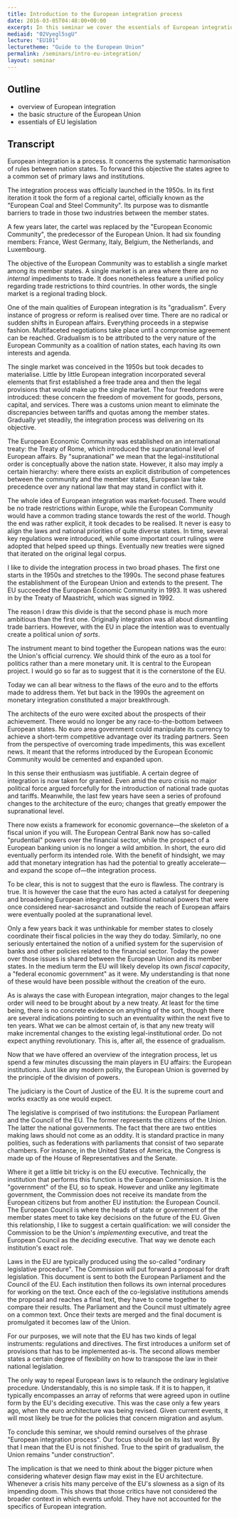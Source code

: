 ```yaml
---
title: Introduction to the European integration process
date: 2016-03-05T04:48:00+00:00
excerpt: In this seminar we cover the essentials of European integration and discuss the main features of the EU.
mediaid: "02Vyegl5sgU"
lecture: "EU101"
lecturetheme: "Guide to the European Union"
permalink: /seminars/intro-eu-integration/
layout: seminar
---
```

## Outline

- overview of European integration
- the basic structure of the European Union
- essentials of EU legislation

## Transcript

European integration is a process. It concerns the systematic harmonisation of rules between nation states. To forward this objective the states agree to a common set of primary laws and institutions.

The integration process was officially launched in the 1950s. In its first iteration it took the form of a regional cartel, officially known as the "European Coal and Steel Community". Its purpose was to dismantle barriers to trade  in those two industries between the member states.

A few years later, the cartel was replaced by the "European Economic Community", the predecessor of the European Union. It had six founding members: France, West Germany, Italy, Belgium, the Netherlands, and Luxembourg.

The objective of the European Community was to establish a single market among its member states. A single market is an area where there are no *internal* impediments to trade. It does nonetheless feature a unified policy regarding trade restrictions to third countries. In other words, the single market is a regional trading block.

One of the main qualities of European integration is its "gradualism". Every instance of progress or reform is realised over time. There are no radical or sudden shifts in European affairs. Everything proceeds in a stepwise fashion. Multifaceted negotiations take place until a compromise agreement can be reached. Gradualism is to be attributed to the very nature of the European Community as a coalition of nation states, each having its own interests and agenda.

The single market was conceived in the 1950s but took decades to materialise. Little by little European integration incorporated several elements that first established a free trade area and then the legal provisions that would make up the single market. The four freedoms were introduced: these concern the freedom of movement for goods, persons, capital, and services. There was a customs union meant to eliminate the discrepancies between tariffs and quotas among the member states. Gradually yet steadily, the integration process was delivering on its objective.

The European Economic Community was established on an international treaty: the Treaty of Rome, which introduced the supranational level of European affairs. By "supranational" we mean that the legal-institutional order is conceptually above the nation state. However, it also may imply a certain hierarchy: where there exists an explicit distribution of competences between the community and the member states, European law take precedence over any national law that may stand in conflict with it.

The whole idea of European integration was market-focused. There would be no trade restrictions within Europe, while the European Community would have a common trading stance towards the rest of the world. Though the end was rather explicit, it took decades to be realised. It never is easy to align the laws and national priorities of quite diverse states. In time, several key regulations were introduced, while some important court rulings were adopted that helped speed up things. Eventually new treaties were signed that iterated on the original legal corpus.

I like to divide the integration process in two broad phases. The first one starts in the 1950s and stretches to the 1990s. The second phase features the establishment of the European Union and extends to the present. The EU succeeded the European Economic Community in 1993. It was ushered in by the Treaty of Maastricht, which was signed in 1992.

The reason I draw this divide is that the second phase is much more ambitious than the first one. Originally integration was all about dismantling trade barriers. However, with the EU in place the intention was to eventually create a political union *of sorts*.

The instrument meant to bind together the European nations was the euro: the Union's official currency. We should think of the euro as a tool for politics rather than a mere monetary unit. It is central to the European project. I would go so far as to suggest that it is the cornerstone of the EU.

Today we can all bear witness to the flaws of the euro and to the efforts made to address them. Yet but back in the 1990s the agreement on monetary integration constituted a major breakthrough.

The architects of the euro were excited about the prospects of their achievement. There would no longer be any race-to-the-bottom between European states. No euro area government could manipulate its currency to achieve a short-term competitive advantage over its trading partners. Seen from the perspective of overcoming trade impediments, this was excellent news. It meant that the reforms introduced by the European Economic Community would be cemented and expanded upon.

In this sense their enthusiasm was justifiable. A certain degree of integration is now taken for granted. Even amid the euro crisis no major political force argued forcefully for the introduction of national trade quotas and tariffs. Meanwhile, the last few years have seen a series of profound changes to the architecture of the euro; changes that greatly empower the supranational level.

There now exists a framework for economic governance—the skeleton of a fiscal union if you will. The European Central Bank now has so-called "prudential" powers over the financial sector, while the prospect of a European banking union is no longer a wild ambition. In short, the euro did eventually perform its intended role. With the benefit of hindsight, we may add that monetary integration has had the potential to greatly accelerate—and expand the scope of—the integration process.

To be clear, this is not to suggest that the euro is flawless. The contrary is true. It is however the case that the euro has acted a catalyst for deepening and broadening European integration. Traditional national powers that were once considered near-sacrosanct and outside the reach of European affairs were eventually pooled at the supranational level.

Only a few years back it was unthinkable for member states to closely coordinate their fiscal policies in the way they do today. Similarly, no one seriously entertained the notion of a unified system for the supervision of banks and other policies related to the financial sector. Today the power over those issues is shared between the European Union and its member states. In the medium term the EU will likely develop its own *fiscal capacity*, a "federal economic government" as it were. My understanding is that none of these would have been possible without the creation of the euro.

As is always the case with European integration, major changes to the legal order will need to be brought about by a new treaty. At least for the time being, there is no concrete evidence on anything of the sort, though there are several indications pointing to such an eventuality within the next five to ten years. What we can be almost certain of, is that any new treaty will make incremental changes to the existing legal-institutional order. Do not expect anything revolutionary. This is, after all, the essence of gradualism.

Now that we have offered an overview of the integration process, let us spend a few minutes discussing the main players in EU affairs: the European institutions. Just like any modern polity, the European Union is governed by the principle of the division of powers.

The judiciary is the Court of Justice of the EU. It is the supreme court and works exactly as one would expect.

The legislative is comprised of two institutions: the European Parliament and the Council of the EU. The former represents the citizens of the Union. The latter the national governments. The fact that there are two entities making laws should not come as an oddity. It is standard practice in many polities, such as federations with parliaments that consist of two separate chambers. For instance, in the United States of America, the Congress is made up of the House of Representatives and the Senate.

Where it get a little bit tricky is on the EU executive. Technically, the institution that performs this function is the European Commission. It is the "government" of the EU, so to speak. However and unlike any legitimate government, the Commission does not receive its mandate from the European citizens but from another EU institution: the European Council. The European Council is where the heads of state or government of the member states meet to take key decisions on the future of the EU. Given this relationship, I like to suggest a certain qualification: we will consider the Commission to be the Union's *implementing* executive, and treat the European Council as the *deciding* executive. That way we denote each institution's exact role.

Laws in the EU are typically produced using the so-called "ordinary legislative procedure". The Commission will put forward a proposal for draft legislation. This document is sent to both the European Parliament and the Council of the EU. Each institution then follows its own internal procedures for working on the text. Once each of the co-legislative institutions amends the proposal and reaches a final text, they have to come together to compare their results. The Parliament and the Council must ultimately agree on a common text. Once their texts are merged and the final document is promulgated it becomes law of the Union.

For our purposes, we will note that the EU has two kinds of legal instruments: regulations and directives. The first introduces a uniform set of provisions that has to be implemented as-is. The second allows member states a certain degree of flexibility on how to transpose the law in their national legislation.

The only way to repeal European laws is to relaunch the ordinary legislative procedure. Understandably, this is no simple task. If it is to happen, it typically encompasses an array of reforms that were agreed upon in outline form by the EU's deciding executive. This was the case only a few years ago, when the euro architecture was being revised. Given current events, it will most likely be true for the policies that concern migration and asylum.

To conclude this seminar, we should remind ourselves of the phrase "European integration process". Our focus should be on its last word. By that I mean that the EU is not finished. True to the spirit of gradualism, the Union remains "under construction".

The implication is that we need to think about the bigger picture when considering whatever design flaw may exist in the EU architecture. Whenever a crisis hits many perceive of the EU's slowness as a sign of its impending doom. This shows that those critics have not considered the broader context in which events unfold. They have not accounted for the specifics of European integration.
